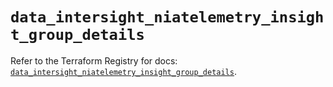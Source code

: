 # `data_intersight_niatelemetry_insight_group_details`

Refer to the Terraform Registry for docs: [`data_intersight_niatelemetry_insight_group_details`](https://registry.terraform.io/providers/ciscodevnet/intersight/1.0.71/docs/data-sources/niatelemetry_insight_group_details).
